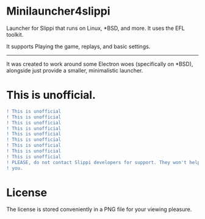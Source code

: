 # Minilauncher4slippi

Launcher for Slippi that runs on Linux, *BSD, and more. It uses the EFL
toolkit.

It supports Playing the game, replays, and basic settings.

---

It was created to work around some Electron woes (specifically on *BSD), alongside just provide a
smaller, minimalistic launcher.

# This is unofficial.

```diff
! This is unofficial
! This is unofficial
! This is unofficial
! This is unofficial
! This is unofficial
! This is unofficial
! This is unofficial
! This is unofficial
! This is unofficial
! PLEASE, do not contact Slippi developers for support. They won't help
! you.
```

# License

The license is stored conveniently in a PNG file for your viewing pleasure.
